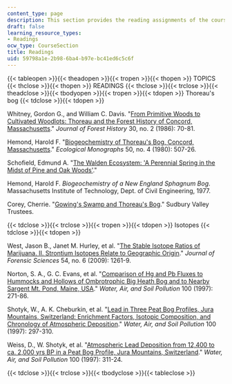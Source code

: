 ```yaml
---
content_type: page
description: This section provides the reading assignments of the course.
draft: false
learning_resource_types:
- Readings
ocw_type: CourseSection
title: Readings
uid: 59798a1e-2b98-6ba4-b97e-bc41ed6c5c6f
---
```

{{< tableopen >}}{{< theadopen >}}{{< tropen >}}{{< thopen >}}
TOPICS
{{< thclose >}}{{< thopen >}}
READINGS
{{< thclose >}}{{< trclose >}}{{< theadclose >}}{{< tbodyopen >}}{{< tropen >}}{{< tdopen >}}
Thoreau's bog
{{< tdclose >}}{{< tdopen >}}

Whitney, Gordon G., and William C. Davis. "[From Primitive Woods to Cultivated Woodlots: Thoreau and the Forest History of Concord, Massachusetts](http://www.jstor.org/stable/4004930)." *Journal of Forest History* 30, no. 2 (1986): 70-81.

Hemond, Harold F. "[Biogeochemistry of Thoreau's Bog, Concord, Massachusetts](http://www.jstor.org/pss/1942655)." *Ecological Monographs* 50, no. 4 (1980): 507-26.

Schofield, Edmund A. "[The Walden Ecosystem: 'A Perennial Spring in the Midst of Pine and Oak Woods'](http://thoreaucountry.blogspot.com/)."

Hemond, Harold F. *Biogeochemistry of a New England Sphagnum Bog*. Massachusetts Institute of Technology, Dept. of Civil Engineering, 1977.

Corey, Cherrie. "[Gowing's Swamp and Thoreau's Bog](https://www.svtweb.org/properties/page/gowings-swamp-concord)." Sudbury Valley Trustees.

{{< tdclose >}}{{< trclose >}}{{< tropen >}}{{< tdopen >}}
Isotopes
{{< tdclose >}}{{< tdopen >}}

West, Jason B., Janet M. Hurley, et al. "[The Stable Isotope Ratios of Marijuana. II. Strontium Isotopes Relate to Geographic Origin](http://www.ncbi.nlm.nih.gov/pubmed/19804525)." *Journal of Forensic Sciences* 54, no. 6 (2009): 1261-9.

Norton, S. A., G. C. Evans, et al. "[Comparison of Hg and Pb Fluxes to Hummocks and Hollows of Ombrotrophic Big Heath Bog and to Nearby Sargent Mt. Pond, Maine, USA](https://link.springer.com/article/10.1023/A:1018380610893)." *Water, Air, and Soil Pollution* 100 (1997): 271-86.

Shotyk, W., A. K. Cheburkin, et al. "[Lead in Three Peat Bog Profiles, Jura Mountains, Switzerland: Enrichment Factors, Isotopic Composition, and Chronology of Atmospheric Deposition](https://link.springer.com/article/10.1023/A:1018384711802)." *Water, Air, and Soil Pollution* 100 (1997): 297-310.

Weiss, D., W. Shotyk, et al. "[Atmospheric Lead Deposition from 12,400 to ca. 2,000 yrs BP in a Peat Bog Profile, Jura Mountains, Switzerland](https://link.springer.com/article/10.1023/A:1018341029549)." *Water, Air, and Soil Pollution* 100 (1997): 311-24.

{{< tdclose >}}{{< trclose >}}{{< tbodyclose >}}{{< tableclose >}}